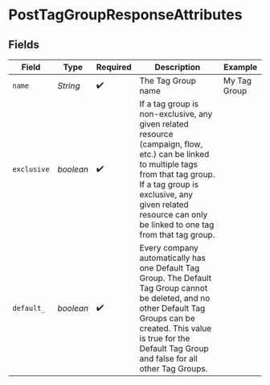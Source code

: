 # PostTagGroupResponseAttributes


## Fields

| Field                                                                                                                                                                                                                                             | Type                                                                                                                                                                                                                                              | Required                                                                                                                                                                                                                                          | Description                                                                                                                                                                                                                                       | Example                                                                                                                                                                                                                                           |
| ------------------------------------------------------------------------------------------------------------------------------------------------------------------------------------------------------------------------------------------------- | ------------------------------------------------------------------------------------------------------------------------------------------------------------------------------------------------------------------------------------------------- | ------------------------------------------------------------------------------------------------------------------------------------------------------------------------------------------------------------------------------------------------- | ------------------------------------------------------------------------------------------------------------------------------------------------------------------------------------------------------------------------------------------------- | ------------------------------------------------------------------------------------------------------------------------------------------------------------------------------------------------------------------------------------------------- |
| `name`                                                                                                                                                                                                                                            | *String*                                                                                                                                                                                                                                          | :heavy_check_mark:                                                                                                                                                                                                                                | The Tag Group name                                                                                                                                                                                                                                | My Tag Group                                                                                                                                                                                                                                      |
| `exclusive`                                                                                                                                                                                                                                       | *boolean*                                                                                                                                                                                                                                         | :heavy_check_mark:                                                                                                                                                                                                                                | If a tag group is non-exclusive, any given related resource (campaign, flow, etc.) can be linked to multiple tags from that tag group. If a tag group is exclusive, any given related resource can only be linked to one tag from that tag group. |                                                                                                                                                                                                                                                   |
| `default_`                                                                                                                                                                                                                                        | *boolean*                                                                                                                                                                                                                                         | :heavy_check_mark:                                                                                                                                                                                                                                | Every company automatically has one Default Tag Group. The Default Tag Group cannot be deleted, and no other Default Tag Groups can be created. This value is true for the Default Tag Group and false for all other Tag Groups.                  |                                                                                                                                                                                                                                                   |